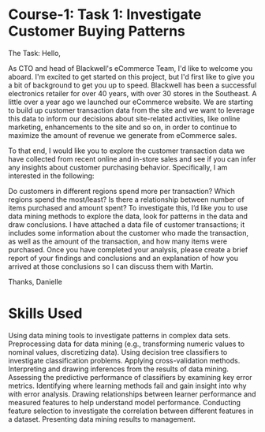 # Course-1:  Task 1:  Investigate Customer Buying Patterns


The Task:
Hello,

As CTO and head of Blackwell's eCommerce Team, I'd like to welcome you aboard. I'm excited to get started on this project, but I'd first like to give you a bit of background to get you up to speed. Blackwell has been a successful electronics retailer for over 40 years, with over 30 stores in the Southeast. A little over a year ago we launched our eCommerce website. We are starting to build up customer transaction data from the site and we want to leverage this data to inform our decisions about site-related activities, like online marketing, enhancements to the site and so on, in order to continue to maximize the amount of revenue we generate from eCommerce sales.

To that end, I would like you to explore the customer transaction data we have collected from recent online and in-store sales and see if you can infer any insights about customer purchasing behavior. Specifically, I am interested in the following:

Do customers in different regions spend more per transaction? Which regions spend the most/least?
Is there a relationship between number of items purchased and amount spent?
To investigate this, I’d like you to use data mining methods to explore the data, look for patterns in the data and draw conclusions. I have attached a data file of customer transactions; it includes some information about the customer who made the transaction, as well as the amount of the transaction, and how many items were purchased. Once you have completed your analysis, please create a brief report of your findings and conclusions and an explanation of how you arrived at those conclusions so I can discuss them with Martin.

Thanks,
Danielle


# Skills Used
Using data mining tools to investigate patterns in complex data sets.
Preprocessing data for data mining (e.g., transforming numeric values to nominal values, discretizing data).
Using decision tree classifiers to investigate classification problems.
Applying cross-validation methods. 
Interpreting and drawing inferences from the results of data mining.
Assessing the predictive performance of classifiers by examining key error metrics.
Identifying where learning methods fail and gain insight into why with error analysis.
Drawing relationships between learner performance and measured features to help understand model performance.
Conducting feature selection to investigate the correlation between different features in a dataset.
Presenting data mining results to management.
